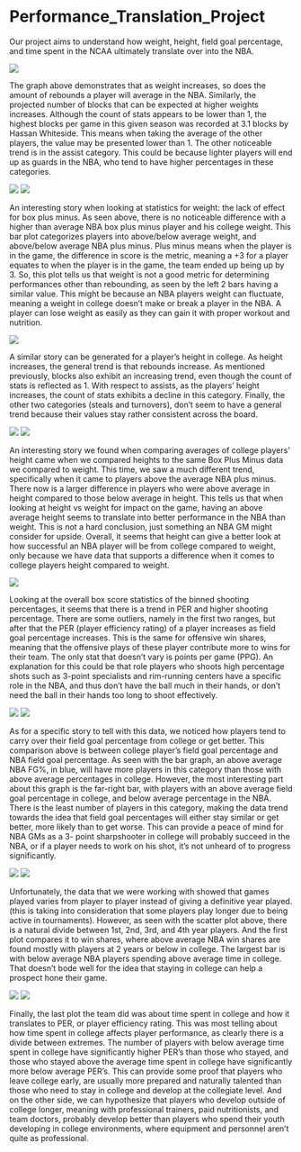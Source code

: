 # Performance_Translation_Project

Our project aims to understand how weight, height, field goal percentage, and time spent in the NCAA ultimately translate over into the NBA.


![](ProjectPlots/BinnedWeight.png)

The graph above demonstrates that as weight increases, so does the amount of rebounds a player will average in the NBA. Similarly, the projected number of blocks
that can be expected at higher weights increases. Although the count of stats appears to be lower than 1, the highest blocks per game in this given season was
recorded at 3.1 blocks by Hassan Whiteside. This means when taking the average of the other players, the value may be presented lower than 1. The other noticeable
trend is in the assist category. This could be because lighter players will end up as guards in the NBA, who tend to have higher percentages in these categories.

![](ProjectPlots/weightvsboxplusminusBar.png)
![](ProjectPlots/weightvsboxplusminusScatter.png)

An interesting story when looking at statistics for weight: the lack of effect for box plus minus. As seen above, there is no noticeable difference with a higher than
average NBA box plus minus player and his college weight. This bar plot categorizes players into above/below average weight, and above/below average NBA plus
minus. Plus minus means when the player is in the game, the difference in score is the metric, meaning a +3 for a player equates to when the player is in the game, the
team ended up being up by 3. So, this plot tells us that weight is not a good metric for determining performances other than rebounding, as seen by the left 2 bars
having a similar value. This might be because an NBA players weight can fluctuate, meaning a weight in college doesn’t make or break a player in the NBA. A player can
lose weight as easily as they can gain it with proper workout and nutrition.

![](ProjectPlots/BinnedHeight.png)

A similar story can be generated for a player’s height in college. As height increases, the general trend is that rebounds increase. As mentioned previously, blocks also
exhibit an increasing trend, even though the count of stats is reflected as 1. With respect to assists, as the players’ height increases, the count of stats exhibits a
decline in this category. Finally, the other two categories (steals and turnovers), don’t seem to have a general trend because their values stay rather consistent
across the board.

![](ProjectPlots/weightvsboxplusminusBar.png)
![](ProjectPlots/weightvsboxplusminusScatter.png)

An interesting story we found when comparing averages of college players' height came when we compared heights to the same Box Plus Minus data we compared to
weight. This time, we saw a much different trend, specifically when it came to players above the average NBA plus minus. There now is a larger difference in
players who were above average in height compared to those below average in height. This tells us that when looking at height vs weight for impact on the game,
having an above average height seems to translate into better performance in the NBA than weight. This is not a hard conclusion, just something an NBA GM might
consider for upside. Overall, it seems that height can give a better look at how successful an NBA player will be from college compared to weight, only because we
have data that supports a difference when it comes to college players height compared to weight.

![](ProjectPlots/BinnedFG.png)

Looking at the overall box score statistics of the binned shooting percentages, it seems that there is a trend in PER and higher shooting percentage. There are some
outliers, namely in the first two ranges, but after that the PER (player efficiency rating) of a player increases as field goal percentage increases. This is the same for
offensive win shares, meaning that the offensive plays of these player contribute more to wins for their team. The only stat that doesn’t vary is points per game
(PPG). An explanation for this could be that role players who shoots high percentage shots such as 3-point specialists and rim-running centers have a specific role in the
NBA, and thus don’t have the ball much in their hands, or don’t need the ball in their hands too long to shoot effectively.

![](ProjectPlots/fgvsfgBar.png)
![](ProjectPlots/fgvsfgScatter.png)

 As for a specific story to tell with this data, we noticed how players tend to carry over their field goal percentage from college or get better. This comparison above is
between college player’s field goal percentage and NBA field goal percentage. As seen with the bar graph, an above average NBA FG%, in blue, will have more players
in this category than those with above average percentages in college. However, the most interesting part about this graph is the far-right bar, with players with an
above average field goal percentage in college, and below average percentage in the NBA. There is the least number of players in this category, making the data trend
towards the idea that field goal percentages will either stay similar or get better, more likely than to get worse. This can provide a peace of mind for NBA GMs as a 3-
point sharpshooter in college will probably succeed in the NBA, or if a player needs to work on his shot, it’s not unheard of to progress significantly.

![](ProjectPlots/gamesvswinsharesBar.png)
![](ProjectPlots/gamesvswinsharesScatter.png)

Unfortunately, the data that we were working with showed that games played varies from player to player instead of giving a definitive year played. (this is taking into
consideration that some players play longer due to being active in tournaments). However, as seen with the scatter plot above, there is a natural divide between 1st,
2nd, 3rd, and 4th year players. And the first plot compares it to win shares, where above average NBA win shares are found mostly with players at 2 years or below in
college. The largest bar is with below average NBA players spending above average time in college. That doesn’t bode well for the idea that staying in college can help a
prospect hone their game.

![](ProjectPlots/gamesvsPERBar.png)
![](ProjectPlots/gamesvsPERScatterr.png)

Finally, the last plot the team did was about time spent in college and how it translates to PER, or player efficiency rating. This was most telling about how time
spent in college affects player performance, as clearly there is a divide between extremes. The number of players with below average time spent in college have
significantly higher PER’s than those who stayed, and those who stayed above the average time spent in college have significantly more below average PER’s. This can
provide some proof that players who leave college early, are usually more prepared and naturally talented than those who need to stay in college and develop at the
collegiate level. And on the other side, we can hypothesize that players who develop outside of college longer, meaning with professional trainers, paid nutritionists, and
team doctors, probably develop better than players who spend their youth developing in college environments, where equipment and personnel aren’t quite as professional.
